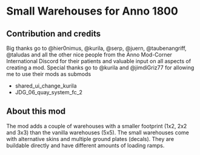 # Small Warehouses for Anno 1800

## Contribution and credits

Big thanks go to @hier0nimus,  @kurila, @serp,  @juern,  @taubenangriff,  @taludas and all the other nice people from the Anno Mod-Corner International Discord for their patients and valuable input on all aspects of creating a mod.
Special thanks go to @kurila and @jimdiGriz77 for allowing me to use their mods as submods
-	shared_ui_change_kurila
-	JDG_06_quay_system_fc_2

## About this mod

The mod adds a couple of warehouses with a smaller footprint (1x2, 2x2 and 3x3) than the vanilla warehouses (5x5). The small warehouses come with alternative skins and multiple ground plates (decals). They are buildable directly and have different amounts of loading ramps.
